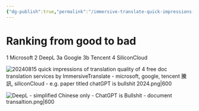 ```yaml
---
{"dg-publish":true,"permalink":"/immersive-translate-quick-impressions-on-translation-quality-of-4-free-document-translation-services-1-microsoft-2-deep-l-3-google-4-tencent-5-silicon-cloud-using-the-research-paper-titled-chat-gpt-is-bullshit-2024/","noteIcon":"2"}
---
```


# Ranking from good to bad

1 Microsoft
2 DeepL
3a Google
3b Tencent
4 SiliconCloud

![20240815 quick impressions of translation quality of 4 free doc translation services by ImmersiveTranslate - microsoft, google, tencent 騰訊, siliconCloud - e.g. paper titled chatGPT is bullshit 2024.png|600](/img/user/_attachments/_OB/20240815%20quick%20impressions%20of%20translation%20quality%20of%204%20free%20doc%20translation%20services%20by%20ImmersiveTranslate%20-%20microsoft,%20google,%20tencent%20%E9%A8%B0%E8%A8%8A,%20siliconCloud%20-%20e.g.%20paper%20titled%20chatGPT%20is%20bullshit%202024.png)


![DeepL - simplified Chinese only - ChatGPT is Bullshit - document transaltion.png|600](/img/user/_attachments/_OB/DeepL%20-%20simplified%20Chinese%20only%20-%20ChatGPT%20is%20Bullshit%20-%20document%20transaltion.png)